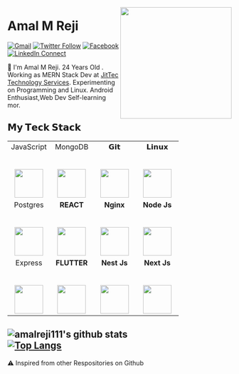 <a target="_blank" href="https://github.com/amalreji111/"><img width="250" align="right" type="image/png" src="https://img.icons8.com/external-vitaliy-gorbachev-lineal-color-vitaly-gorbachev/452/external-hacker-cryptocurrency-vitaliy-gorbachev-lineal-color-vitaly-gorbachev.png"></a>
# Amal M Reji

[![Gmail](https://img.shields.io/badge/gmail-%23B23121.svg?&style=for-the-badge&logo=gmail&logoColor=white)](mailto:amalmreji124@gmail.com)
[![Twitter Follow](https://img.shields.io/badge/twitter-%231DA1F2.svg?&style=for-the-badge&logo=twitter&logoColor=white)](https://twitter.com/amalreji111)
[![Facebook](https://img.shields.io/badge/Facebook-1877F2?style=for-the-badge&logo=facebook&logoColor=white)](https://www.facebook.com/anmiaklitha/)
[![LinkedIn Connect](https://img.shields.io/badge/linkedin-%230077B5.svg?&style=for-the-badge&logo=linkedin&logoColor=white)](https://www.linkedin.com/in/amal-reji-419a0114a/)

:wave: I'm Amal M Reji. 24 Years Old . Working as MERN Stack Dev  at [JitTec Technology Services](http://www.jittec.com). Experimenting on Programming and Linux. Android Enthusiast,Web Dev Self-learning mor.

## 𝗠𝘆 𝗧𝗲𝗰𝗸 𝗦𝘁𝗮𝗰𝗸

<table>
  <tbody>
    <tr valign="top">
      <td width="25%" align="center">
        <span>JavaScript</span><br><br><br>
        <img height="64px" src="https://cdn-icons-png.flaticon.com/512/5968/5968292.png">
      </td>
      <td width="25%" align="center">
        <span>MongoDB</span><br><br><br>
        <img height="64px" src="https://img.icons8.com/color/344/mongodb.png">
      </td>
      <td width="25%" align="center">
        <span>𝗚𝗶𝘁</span><br><br><br>
        <img height="64px" src="https://cdn.svgporn.com/logos/git-icon.svg">
      </td>
       <td width="25%" align="center">
        <span>𝗟𝗶𝗻𝘂𝘅</span><br><br><br>
        <img height="64px" src="https://cdn.svgporn.com/logos/linux-tux.svg">
      </td>        
    </tr>
    <tr valign="top">    
      <td width="25%" align="center">
        <span>Postgres</span><br><br><br>
        <img height="64px" src="https://img.icons8.com/color/344/postgreesql.png">
      </td>
      <td width="25%" align="center">
      <span><b>REACT</span><br><br><br>
      <img height="64px" src="https://img.icons8.com/officel/2x/react.png"></td>
      <td width="25%" align="center">
      <span><b>Nginx</span><br><br><br>
      <img height="64px" src="https://cdn.svgporn.com/logos/nginx.svg"></td>
      <td width="25%" align="center">
      <span><b>Node Js</span><br><br><br>
      <img height="64px" src="https://cdn.svgporn.com/logos/nodejs.svg"></td>  
    </tr>   
      <tr valign="top">    
      <td width="25%" align="center">
        <span>Express</span><br><br><br>
        <img height="64px" src="https://cdn.svgporn.com/logos/express.svg">
      </td>
      <td width="25%" align="center">
      <span><b>FLUTTER</span><br><br><br>
      <img height="64px" src="https://upload.wikimedia.org/wikipedia/commons/thumb/4/44/Google-flutter-logo.svg/512px-Google-flutter-logo.svg.png?20210518211228"></td>
      <td width="25%" align="center">
      <span><b>Nest Js</span><br><br><br>
      <img height="64px" src="https://cdn.svgporn.com/logos/nestjs.svg"></td>
      <td width="25%" align="center">
      <span><b>Next Js</span><br><br><br>
      <img height="64px" src="https://cdn.svgporn.com/logos/nextjs.svg"></td>  
    </tr>   
  </tbody>
</table>

![amalreji111's github stats](https://github-readme-stats.vercel.app/api?username=amalreji111&hide=["issues"]&show_icons=true&theme=dark)
<br>
[![Top Langs](https://github-readme-stats.vercel.app/api/top-langs/?username=amalreji111&langs_count=8)](https://github.com/anuraghazra/github-readme-stats&theme=dark)
---

⚠️ Inspired from other Respositories on Github
